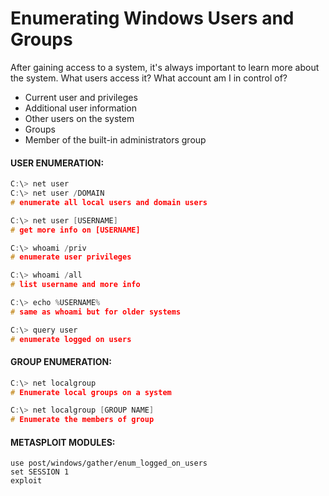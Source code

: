 # Enumerating Windows Users and Groups

After gaining access to a system, it's always important to learn more about the system. What users access it? What account am I in control of?
- Current user and privileges
- Additional user information
- Other users on the system
- Groups
- Member of the built-in administrators group

#### USER ENUMERATION:

```c
C:\> net user
C:\> net user /DOMAIN
# enumerate all local users and domain users

C:\> net user [USERNAME]
# get more info on [USERNAME]

C:\> whoami /priv
# enumerate user privileges

C:\> whoami /all
# list username and more info

C:\> echo %USERNAME%
# same as whoami but for older systems

C:\> query user
# enumerate logged on users
```

#### GROUP ENUMERATION:

```c
C:\> net localgroup
# Enumerate local groups on a system

C:\> net localgroup [GROUP NAME]
# Enumerate the members of group
```

#### METASPLOIT MODULES:

```
use post/windows/gather/enum_logged_on_users 
set SESSION 1
exploit
```

